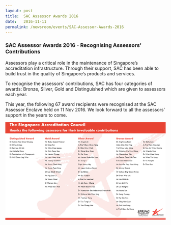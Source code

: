 ```yaml
---
layout: post
title:  SAC Assessor Awards 2016
date:   2016-11-11
permalink: /newsroom/events/SAC-Assessor-Awards-2016
---
```


### SAC Assessor Awards 2016 - Recognising Assessors' Contributions
 
Assessors play a critical role in the maintenance of Singapore’s accreditation infrastructure. Through their support, SAC has been able to build trust in the quality of Singapore’s products and services.
 
To recognise the assessors’ contributions, SAC has four categories of awards: Bronze, Silver, Gold and Distinguished which are given to assessors each year.
 
This year, the following 67 award recipients were recognised at the SAC Assessor Enclave held on 11 Nov 2016.  We look forward to all the assessors’ support in the years to come.

![assessorawards](/images/press-release/documents/Awardees_List_2016.png)
